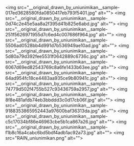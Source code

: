 <img src="__original_drawn_by_uniunimikan__sample-017ed3628580fda0850417eb793f5401.jpg" alt=""\>
<img src="__original_drawn_by_uniunimikan__sample-0d74c2e45e5aa8a2f395d41b825e6abd.jpg" alt=""\>
<img src="__original_drawn_by_uniunimikan__sample-251f5626971955d7c6ed4c007686f964.jpg" alt=""\>
<img src="__original_drawn_by_uniunimikan__sample-5506ad0528bb4d991d7b536949ae10ad.jpg" alt=""\>
<img src="__original_drawn_by_uniunimikan__sample-5d80a79d392fee5531f0642889c6736c.jpg" alt=""\>
<img src="__original_drawn_by_uniunimikan__sample-6067d69ed82543769c8a6fe1433b63ee.jpg" alt=""\>
<img src="__original_drawn_by_uniunimikan__sample-64ad954fc18ce4483aa935ce9b80941c.jpg" alt=""\>
<img src="__original_drawn_by_uniunimikan__sample-74779d502f4755b527c93436759a2957.jpg" alt=""\>
<img src="__original_drawn_by_uniunimikan__sample-8f8e481afdb74eb3bbddd3c0d17cb06f.jpg" alt=""\>
<img src="__original_drawn_by_uniunimikan__sample-9188353865952443a97600baf36313da.jpg" alt=""\>
<img src="__original_drawn_by_uniunimikan__sample-c5c17034bf86e46963cbe5b1ca867a26.jpg" alt=""\>
<img src="__original_drawn_by_uniunimikan__sample-f1b8c16a4cabc6bd5bdf4adb1ac92a73.jpg" alt=""\>
<img src="RAIN_uniunimikan.png" alt=""\>
